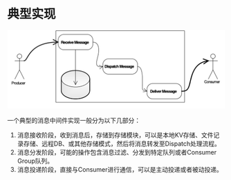 # 典型实现

![&#x56FE;&#x8868; 51 Messaging System](.gitbook/assets/image.png)

 一个典型的消息中间件实现一般分为以下几部分：

1. 消息接收阶段，收到消息后，存储到存储模块，可以是本地KV存储、文件记录存储、远程DB、或其他存储模式，然后将消息转发至Dispatch处理流程。
2. 消息分发阶段，可能的操作包含消息过滤、分发到特定队列或者Consumer Group队列。
3. 消息投递阶段，直接与Consumer进行通信，可以是主动投递或者被动投递。

